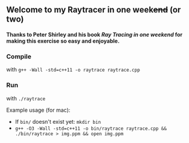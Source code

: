 ## Welcome to my Raytracer in one week~~end~~ (or two)

#### Thanks to Peter Shirley and his book _Ray Tracing in one weekend_ for making this exercise so easy and enjoyable.

### Compile

with `g++ -Wall -std=c++11 -o raytrace raytrace.cpp`


### Run

with `./raytrace`

Example usage (for mac):

* If `bin/` doesn't exist yet: `mkdir bin`
* `g++ -O3 -Wall -std=c++11 -o bin/raytrace raytrace.cpp && ./bin/raytrace > img.ppm && open img.ppm`

